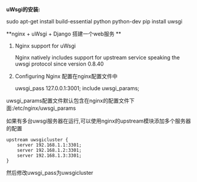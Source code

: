 **uWsgi的安装:**

sudo apt-get install build-essential  python  python-dev
pip install uwsgi

**nginx + uWsgi + Django 搭建一个web服务 **

1. Nginx support for uWsgi 

    Nginx natively includes support for upstream service speaking the uwsgi 
    protocol since version 0.8.40

2. Configuring Nginx
配置在nginx配置文件中

    <!--TCP sockets-->
    uwsgi_pass 127.0.0.1:3001;
    include uwsgi_params;
    
uwsgi_params配置文件默认包含在nginx的配置文件下面:/etc/nginx/uwsgi_params

如果有多台uwsgi服务器在运行,可以使用nginx的upstream模块添加多个服务器的配置

    upstream uwsgicluster {
        server 192.168.1.1:3301;
        server 192.168.1.2:3301;
        server 192.168.1.3:3301;
    }
然后修改uwsgi_pass为uwsgicluster

